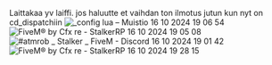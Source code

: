 Laittakaa yv laiffi. jos haluutte et vaihdan ton ilmotus jutun kun nyt on cd_dispatchiin
![_config lua – Muistio 16 10 2024 19 06 54](https://github.com/user-attachments/assets/1e5537f2-1363-4634-8e53-e233cdb80089)
![FiveM® by Cfx re - StalkerRP 16 10 2024 19 05 08](https://github.com/user-attachments/assets/0a7455c7-9f90-42bf-b88b-e0b634819afe)
![#atmrob _ Stalker _ FiveM - Discord 16 10 2024 19 01 42](https://github.com/user-attachments/assets/c431dc5c-58c5-42f7-9272-511bb3d0359c)
![FiveM® by Cfx re - StalkerRP 16 10 2024 19 28 15](https://github.com/user-attachments/assets/2009ad0c-353f-4f97-a237-663fc9414442)
